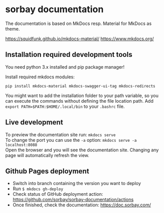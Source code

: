 # sorbay documentation

The documentation is based on MkDocs resp. Material for MkDocs as theme.

https://squidfunk.github.io/mkdocs-material/
https://www.mkdocs.org/

## Installation required development tools

You need python 3.x installed and pip package manager!

Install required mkdocs modules:

    pip install mkdocs-material mkdocs-swagger-ui-tag mkdocs-redirects

You might want to add the installation folder to your path variable, so you can execute the commands without defining the file location path.
Add `export PATH=$PATH:$HOME/.local/bin` to your `.bashrc` file.

## Live development

To preview the documentation site run: `mkdocs serve`  
To change the port you can use the `-a` option: `mkdocs serve -a localhost:8088`  
Open the browser and you will see the documentation site. Changing any page will automatically refresh the view.

## Github Pages deployment

* Switch into branch containing the version you want to deploy
* Run `$ mkdocs gh-deploy`
* Check status of GitHub deployment action: https://github.com/sorbay/sorbay-documentation/actions
* Once finished, check the documentation: https://doc.sorbay.com/